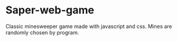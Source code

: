 # Saper-web-game

Classic minesweeper game made with javascript and css. Mines are randomly chosen by program. 
